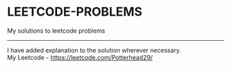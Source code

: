 # LEETCODE-PROBLEMS
My solutions to leetcode problems
<br><hr>
I have added explanation to the solution wherever necessary.<br>
My Leetcode - https://leetcode.com/Potterhead29/

